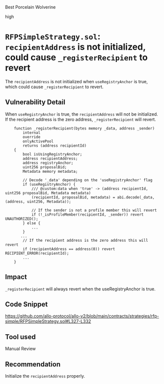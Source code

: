 Best Porcelain Wolverine

high

# `RFPSimpleStrategy.sol`: `recipientAddress` is not initialized, could cause `_registerRecipient` to revert
The `recipientAddress` is not initialized when `useRegistryAnchor` is true, which could cause `_registerRecipient` to revert.

## Vulnerability Detail
When `useRegistryAnchor` is true, the `recipientAddress` will not be initialized.  
If the recipient address is the zero address,  `_registerRecipient` will revert.  

```solidity
    function _registerRecipient(bytes memory _data, address _sender)
        internal
        override
        onlyActivePool
        returns (address recipientId)
    {
        bool isUsingRegistryAnchor;
        address recipientAddress;
        address registryAnchor;
        uint256 proposalBid;
        Metadata memory metadata;

        // Decode '_data' depending on the 'useRegistryAnchor' flag
        if (useRegistryAnchor) {
            /// @custom:data when 'true' -> (address recipientId, uint256 proposalBid, Metadata metadata)
            (recipientId, proposalBid, metadata) = abi.decode(_data, (address, uint256, Metadata));

            // If the sender is not a profile member this will revert
            if (!_isProfileMember(recipientId, _sender)) revert UNAUTHORIZED();
        } else {
            ...
        }
       ...
        // If the recipient address is the zero address this will revert
        if (recipientAddress == address(0)) revert RECIPIENT_ERROR(recipientId);
        ...
    }
```

## Impact
`_registerRecipient` will always revert when the useRegistryAnchor is true.

## Code Snippet
https://github.com/allo-protocol/allo-v2/blob/main/contracts/strategies/rfp-simple/RFPSimpleStrategy.sol#L327-L332

## Tool used

Manual Review

## Recommendation
Initialize the `recipientAddress` properly.